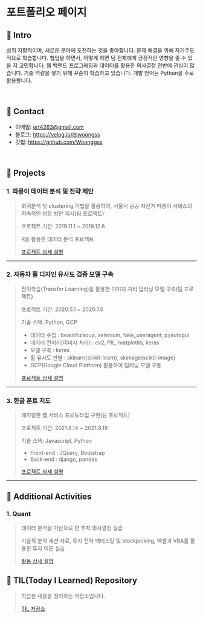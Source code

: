# 포트폴리오 페이지


## :pushpin: Intro
성취 지향적이며, 새로운 분야에 도전하는 것을 좋아합니다. 문제 해결을 위해 자기주도적으로 학습합니다. 협업을 하면서, 어떻게 하면 팀 전체에게 긍정적인 영향을 줄 수 있을 지 고민합니다. 웹 백엔드 프로그래밍과 데이터를 활용한 의사결정 전반에 관심이 많습니다. 기술 역량을 쌓기 위해 꾸준히 학습하고 있습니다. 개발 언어는 Python을 주로 활용합니다. 

</br>

## :pushpin: Contact
- 이메일: ert4263@gmail.com
- 블로그: https://velog.io/@woongss
- 깃헙: https://github.com/Woonggss

</br>

## :pushpin: Projects

### 1. 따릉이 데이터 분석 및 전략 제안
>회귀분석 및 clustering 기법을 활용하여, 서울시 공공 자전거 따릉이 서비스의 지속적인 성장 방안 제시(팀 프로젝트)
>
>프로젝트 기간: 2019.11.1 ~ 2019.12.6
>  
>R을 활용한 데이터 분석 프로젝트
>  
>  
>[프로젝트 상세 설명](https://github.com/Woonggss/2019-data-project)

---


### 2. 자동차 휠 디자인 유사도 검증 모델 구축
>전이학습(Transfer Learning)을 활용한 이미지 처리 딥러닝 모델 구축(팀 프로젝트)
>
>프로젝트 기간: 2020.5.1 ~ 2020.7.6
>  
>기술 스택: Python, GCP
>* 데이터 수집 : beautifulsoup, selenium, fake_useragent, pyautogui
>* 데이터 전처리(이미지 처리) : cv2, PIL, matplotlib, keras
>* 모델 구축 : keras
>* 휠 유사도 판별 : sklearn(scikit-learn), skimage(scikit-image) 
>* GCP(Google Cloud Platform) 활용하여 딥러닝 모델 구동  
>  
>[프로젝트 상세 설명](https://github.com/Woonggss/2020-deep-learning-project)

---

### 3. 한글 폰트 지도
>애자일한 웹 서비스 프로토타입 구현(팀 프로젝트) 
>
>프로젝트 기간: 2021.8.14 ~ 2021.8.18  
>  
>기술 스택: Javascript, Python
>
>* Front-end : JQuery, Bootstrap
>* Back-end : django, pandas
>
>
>[프로젝트 상세 설명](https://github.com/Woonggss/Hangeul_Font_Map_for_portfolio)

---

## :pushpin: Additional Activities

### 1. Quant
>데이터 분석을 기반으로 한 투자 의사결정 실습
>
>기술적 분석 세션 자료, 투자 전략 백테스팅 및 stockpicking, 엑셀과 VBA를 활용한 투자 이론 실습
>
>[활동 상세 설명](https://github.com/Woonggss/Quant)

## :pushpin: TIL(Today I Learned) Repository
> 학습한 내용을 정리하는 저장소입니다.
> 
> [TIL 저장소](https://github.com/Woonggss/TIL)
